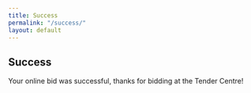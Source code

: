 ```yaml
---
title: Success
permalink: "/success/"
layout: default
---
```


## Success
Your online bid was successful, thanks for bidding at the Tender Centre!